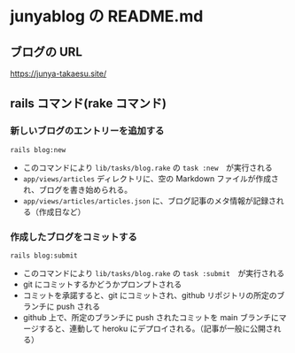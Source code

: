 # junyablog の README.md

## ブログの URL

https://junya-takaesu.site/

## rails コマンド(rake コマンド)

### 新しいブログのエントリーを追加する

```
rails blog:new
```

* このコマンドにより `lib/tasks/blog.rake` の `task :new`　が実行される
* `app/views/articles` ディレクトリに、空の Markdown ファイルが作成され、ブログを書き始められる。
* `app/views/articles/articles.json` に、ブログ記事のメタ情報が記録される（作成日など）

### 作成したブログをコミットする

```
rails blog:submit
```

* このコマンドにより `lib/tasks/blog.rake` の `task :submit`　が実行される
* git にコミットするかどうかプロンプトされる
* コミットを承諾すると、git にコミットされ、github リポジトリの所定のブランチに push される
* github 上で、所定のブランチに push されたコミットを main ブランチにマージすると、連動して heroku にデプロイされる。（記事が一般に公開される）
